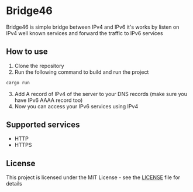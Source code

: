 # Bridge46
Bridge46 is simple bridge between IPv4 and IPv6
it's works by listen on IPv4 well known services and forward the traffic to IPv6 services

## How to use
1. Clone the repository
2. Run the following command to build and run the project
```bash
cargo run
```
3. Add A record of IPv4 of the server to your DNS records (make sure you have IPv6 AAAA record too)
4. Now you can access your IPv6 services using IPv4

## Supported services
- HTTP
- HTTPS

## License
This project is licensed under the MIT License - see the [LICENSE](LICENSE.md) file for details
